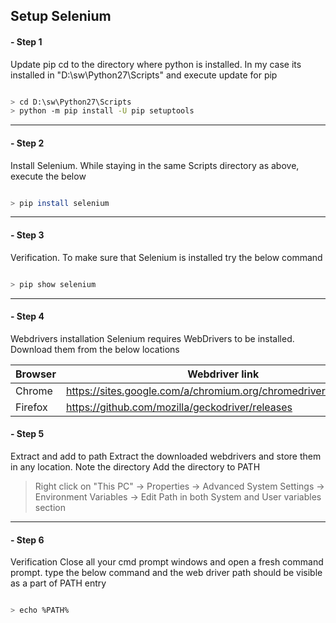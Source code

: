 ## Setup Selenium

#### - Step 1
Update pip
cd to the directory where python is installed. In my case its installed in "D:\sw\Python27\Scripts" and execute update for pip
``` sh

> cd D:\sw\Python27\Scripts
> python -m pip install -U pip setuptools

```
---

#### - Step 2
Install Selenium. While staying in the same Scripts directory as above, execute the below
``` sh

> pip install selenium

```
---

#### - Step 3
Verification. To make sure that Selenium is installed try the below command
``` sh

> pip show selenium

```
---

#### - Step 4
Webdrivers installation
Selenium requires WebDrivers to be installed. Download them from the below locations

| Browser | Webdriver link |
| ------ | ------ |
| Chrome | https://sites.google.com/a/chromium.org/chromedriver/downloads |
| Firefox | https://github.com/mozilla/geckodriver/releases |

#### - Step 5
Extract and add to path
Extract the downloaded webdrivers and store them in any location. Note the directory
Add the directory to PATH
> Right click on "This PC" -> Properties -> Advanced System Settings -> Environment Variables -> Edit Path in both System and User variables section
---

#### - Step 6
Verification
Close all your cmd prompt windows and open a fresh command prompt. type the below command and the web driver path should be visible as a part of PATH entry
``` sh

> echo %PATH%

```
